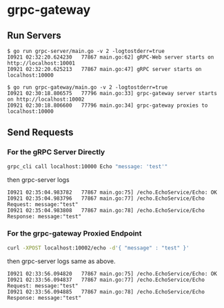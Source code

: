 # grpc-gateway

## Run Servers

```
$ go run grpc-server/main.go -v 2 -logtostderr=true
I0921 02:32:20.624230   77867 main.go:62] gRPC-Web server starts on http://localhost:10001
I0921 02:32:20.625213   77867 main.go:47] gRPC server starts on localhost:10000
```

```
$ go run grpc-gateway/main.go -v 2 -logtostderr=true
I0921 02:30:18.806575   77796 main.go:33] grpc-gateway server starts on http://localhost:10002
I0921 02:30:18.806600   77796 main.go:34] grpc-gateway proxies to localhost:10000
```

## Send Requests

### For the gRPC Server Directly

```sh
grpc_cli call localhost:10000 Echo "message: 'test'"
```

then grpc-server logs

```
I0921 02:35:04.983782   77867 main.go:75] /echo.EchoService/Echo: OK
I0921 02:35:04.983796   77867 main.go:77] /echo.EchoService/Echo Request: message:"test"
I0921 02:35:04.983808   77867 main.go:78] /echo.EchoService/Echo Response: message:"test"
```

### For the grpc-gateway Proxied Endpoint

```sh
curl -XPOST localhost:10002/echo -d'{ "message" : "test" }'
```

then grpc-server logs same as above.

```
I0921 02:33:56.094820   77867 main.go:75] /echo.EchoService/Echo: OK
I0921 02:33:56.094837   77867 main.go:77] /echo.EchoService/Echo Request: message:"test"
I0921 02:33:56.094885   77867 main.go:78] /echo.EchoService/Echo Response: message:"test"
```
